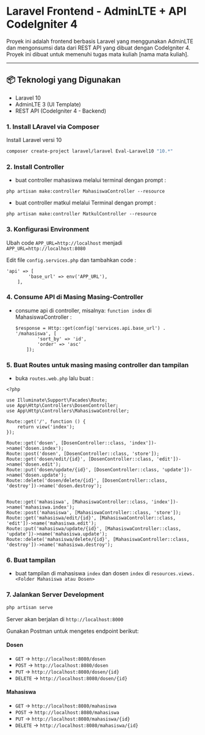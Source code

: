# Laravel Frontend - AdminLTE + API CodeIgniter 4

Proyek ini adalah frontend berbasis Laravel yang menggunakan AdminLTE dan mengonsumsi data dari REST API yang dibuat dengan CodeIgniter 4. Proyek ini dibuat untuk memenuhi tugas mata kuliah [nama mata kuliah].

---

## 📦 Teknologi yang Digunakan

- Laravel 10
- AdminLTE 3 (UI Template)
- REST API (CodeIgniter 4 - Backend)

### 1. Install LAravel via Composer

Install Laravel versi 10

```bash
composer create-project laravel/laravel Eval-Laravel10 "10.*"
```

### 2. Install Controller
* buat controller mahasiswa melalui terminal dengan prompt :
```
php artisan make:controller MahasiswaController --resource
```
* buat controller matkul melalui Terminal dengan prompt :
```
php artisan make:controller MatkulController --resource
```

### 3. Konfigurasi Environment

Ubah code `APP_URL=http://localhost` menjadi `APP_URL=http://localhost:8080` 

Edit file `config.services.php` dan tambahkan code :

```
'api' => [
        'base_url' => env('APP_URL'),
    ],
```

### 4. Consume API di Masing Masing-Controller

* consume api di controller, misalnya: `function index` di MahasiswaController : 
    ```
    $response = Http::get(config('services.api.base_url') . '/mahasiswa', [
            'sort_by' => 'id',
            'order' => 'asc'
        ]);
    ```


### 5. Buat Routes untuk masing masing controller dan tampilan
* buka `routes.web.php` lalu buat :

```
<?php

use Illuminate\Support\Facades\Route;
use App\Http\Controllers\DosenController;
use App\Http\Controllers\MahasiswaController;

Route::get('/', function () {
    return view('index');
});

Route::get('dosen', [DosenController::class, 'index'])->name('dosen.index');
Route::post('dosen', [DosenController::class, 'store']);
Route::get('dosen/edit/{id}', [DosenController::class, 'edit'])->name('dosen.edit');
Route::put('dosen/update/{id}', [DosenController::class, 'update'])->name('dosen.update');
Route::delete('dosen/delete/{id}', [DosenController::class, 'destroy'])->name('dosen.destroy');


Route::get('mahasiswa', [MahasiswaController::class, 'index'])->name('mahasiswa.index');
Route::post('mahasiswa', [MahasiswaController::class, 'store']);
Route::get('mahasiswa/edit/{id}', [MahasiswaController::class, 'edit'])->name('mahasiswa.edit');
Route::put('mahasiswa/update/{id}', [MahasiswaController::class, 'update'])->name('mahasiswa.update');
Route::delete('mahasiswa/delete/{id}', [MahasiswaController::class, 'destroy'])->name('mahasiswa.destroy');

```

### 6. Buat tampilan
* buat tampilan di mahasiswa `index` dan dosen `index` di `resources.views.<Folder Mahasiswa atau Dosen>`

### 7. Jalankan Server Development

```bash
php artisan serve
```

Server akan berjalan di `http://localhost:8000`


Gunakan Postman untuk mengetes endpoint berikut:

#### Dosen

* `GET` → `http://localhost:8080/dosen`
* `POST` → `http://localhost:8080/dosen`
* `PUT` → `http://localhost:8080/dosen/{id}`
* `DELETE` → `http://localhost:8080/dosen/{id}`

#### Mahasiswa

* `GET` → `http://localhost:8080/mahasiswa`
* `POST` → `http://localhost:8080/mahasiswa`
* `PUT` → `http://localhost:8080/mahasiswa/{id}`
* `DELETE` → `http://localhost:8080/mahasiswa/{id}`


